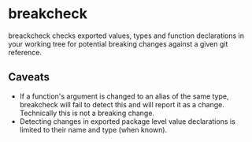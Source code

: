 # breakcheck

breackcheck checks exported values, types and function declarations in your working tree for potential breaking changes against a given git reference. 

## Caveats

* If a function's argument is changed to an alias of the same type, breakcheck will fail to detect this and will report it as a change. Technically this is not a breaking change.
* Detecting changes in exported package level value declarations is limited to their name and type (when known). 
